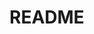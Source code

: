 # README
<!-- [README.md] NO code -->

<!-- 例
--------------------------------------------------
## 〇〇sテーブル
|Column   |Type      |Options    |
|---------|----------|-----------|
|nickname |string    |null: false|
|email    |string    |null: false, unique: true|

|user     |references|foreign_key: true, null: false|

### Association
- has_many :(複数テーブル名)
- belongs_to :(単数テーブル名)
--------------------------------------------------
-->


<!-- テンプレート
## sテーブル
|Column |Type |Options |
|-------|-----|--------|
| | | |
| | | |

### Association
-  :
-->